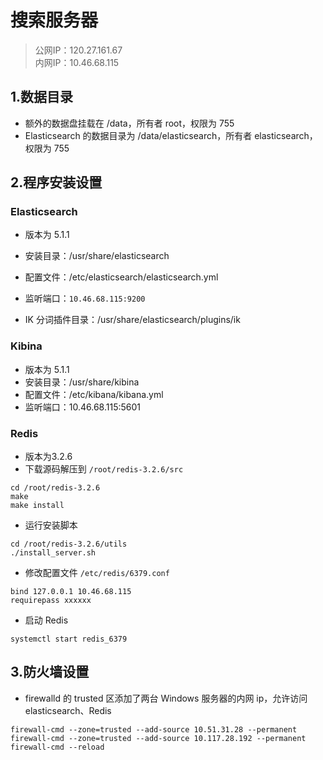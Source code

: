 # 搜索服务器

> 公网IP：120.27.161.67     
> 内网IP：10.46.68.115    

## 1.数据目录

* 额外的数据盘挂载在 /data，所有者 root，权限为 755
* Elasticsearch 的数据目录为 /data/elasticsearch，所有者 elasticsearch，权限为 755

## 2.程序安装设置

### Elasticsearch

* 版本为 5.1.1
* 安装目录：/usr/share/elasticsearch


* 配置文件：/etc/elasticsearch/elasticsearch.yml
* 监听端口：`10.46.68.115:9200`
* IK 分词插件目录：/usr/share/elasticsearch/plugins/ik

### Kibina

* 版本为 5.1.1
* 安装目录：/usr/share/kibina
* 配置文件：/etc/kibana/kibana.yml
* 监听端口：10.46.68.115:5601

### Redis

* 版本为3.2.6
* 下载源码解压到 `/root/redis-3.2.6/src`

```
cd /root/redis-3.2.6
make
make install
```

* 运行安装脚本

```
cd /root/redis-3.2.6/utils
./install_server.sh
```

* 修改配置文件 `/etc/redis/6379.conf`

```
bind 127.0.0.1 10.46.68.115
requirepass xxxxxx
```

* 启动 Redis

```
systemctl start redis_6379
```



## 3.防火墙设置

* firewalld 的 trusted 区添加了两台 Windows 服务器的内网 ip，允许访问 elasticsearch、Redis



```
firewall-cmd --zone=trusted --add-source 10.51.31.28 --permanent
firewall-cmd --zone=trusted --add-source 10.117.28.192 --permanent
firewall-cmd --reload
```
